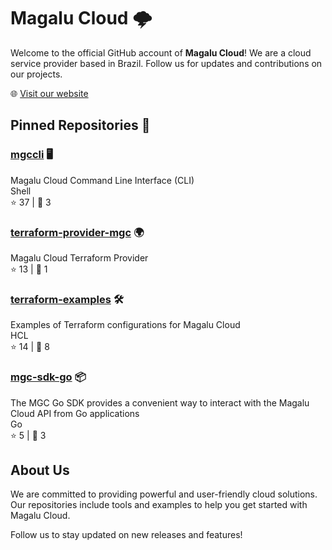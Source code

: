 # Magalu Cloud 🌩️

Welcome to the official GitHub account of **Magalu Cloud**! We are a cloud service provider based in Brazil. Follow us for updates and contributions on our projects.

🌐 [Visit our website](https://magalu.cloud/)

## Pinned Repositories 📌

### [mgccli](https://github.com/MagaluCloud/mgccli) 🖥️

Magalu Cloud Command Line Interface (CLI)  
Shell  
⭐️ 37 | 🍴 3

### [terraform-provider-mgc](https://github.com/MagaluCloud/terraform-provider-mgc) 🌍

Magalu Cloud Terraform Provider  
⭐️ 13 | 🍴 1

### [terraform-examples](https://github.com/MagaluCloud/terraform-examples) 🛠️

Examples of Terraform configurations for Magalu Cloud  
HCL  
⭐️ 14 | 🍴 8

### [mgc-sdk-go](https://github.com/MagaluCloud/mgc-sdk-go) 📦

The MGC Go SDK provides a convenient way to interact with the Magalu Cloud API from Go applications  
Go  
⭐️ 5 | 🍴 3

## About Us

We are committed to providing powerful and user-friendly cloud solutions. Our repositories include tools and examples to help you get started with Magalu Cloud.

Follow us to stay updated on new releases and features!
